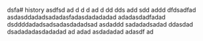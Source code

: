 dsfa# history
asdfsd
ad
d
d
d
ad
d
dd
dds
add
sdd
addd
dfdsadfad
asdasddadadsadadasfadasdadadadad
adadasdadfadad
dsddddadadsadsadasdadadsad
asdaddd
sadadadsadad
ddasdad
dsadadadasdadadad
ad
adad
asdadadad
adasdf
ad
